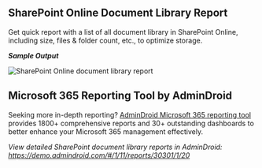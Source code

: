 ﻿## SharePoint Online Document Library Report
Get quick report with a list of all document library in SharePoint Online, including size, files & folder count, etc., to optimize storage.

***Sample Output***

![SharePoint Online document library report](https://o365reports.com/wp-content/uploads/2024/06/SharePoint-document-library-report-Sample-output-300x65.png)
## Microsoft 365 Reporting Tool by AdminDroid
Seeking more in-depth reporting? [AdminDroid Microsoft 365 reporting tool](https://admindroid.com/?src=GitHub) provides 1800+ comprehensive reports and 30+ outstanding dashboards to better enhance your Microsoft 365 management effectively.

*View detailed SharePoint document library reports in AdminDroid:*
*<https://demo.admindroid.com/#/1/11/reports/30301/1/20>*

